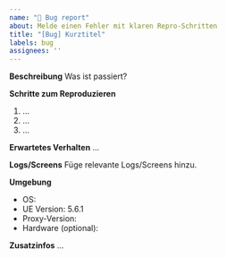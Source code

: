 ```yaml
---
name: "🐞 Bug report"
about: Melde einen Fehler mit klaren Repro-Schritten
title: "[Bug] Kurztitel"
labels: bug
assignees: ''
---
```


**Beschreibung**
Was ist passiert?

**Schritte zum Reproduzieren**
1. ...
2. ...
3. ...

**Erwartetes Verhalten**
...

**Logs/Screens**
Füge relevante Logs/Screens hinzu.

**Umgebung**
- OS:
- UE Version: 5.6.1
- Proxy-Version:
- Hardware (optional):

**Zusatzinfos**
...
